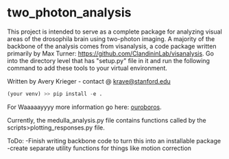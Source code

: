 # two_photon_analysis

This project is intended to serve as a complete package for analyzing visual areas of the drosophila brain using two-photon imaging.
A majority of the backbone of the analysis comes from visanalysis, a code package written primarily by Max Turner: https://github.com/ClandininLab/visanalysis. Go into the directory level that has "setup.py" file
in it and run the following command to add these tools to your virtual environment.

Written by Avery Krieger - contact @ krave@stanford.edu

```python
(your venv) >> pip install -e .
```

For Waaaaayyyy more information go here: [ouroboros](https://github.com/tgfisher/ouroboros).

Currently, the medulla_analysis.py file contains functions called by the scripts>plotting_responses.py file. 

ToDo:
-Finish writing backbone code to turn this into an installable package
-create separate utility functions for things like motion correction 
